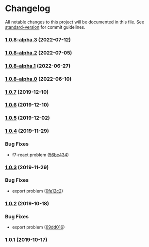 # Changelog

All notable changes to this project will be documented in this file. See [standard-version](https://github.com/conventional-changelog/standard-version) for commit guidelines.

### [1.0.8-alpha.3](https://git.hipermatic.com/hc-frontend/f-ui/compare/v1.0.8-alpha.2...v1.0.8-alpha.3) (2022-07-12)



### [1.0.8-alpha.2](https://git.hipermatic.com/hc-frontend/f-ui/compare/v1.0.8-alpha.1...v1.0.8-alpha.2) (2022-07-05)



### [1.0.8-alpha.1](https://git.hipermatic.com/hc-frontend/f-ui/compare/v1.0.8-alpha.0...v1.0.8-alpha.1) (2022-06-27)



### [1.0.8-alpha.0](https://git.hipermatic.com/hc-frontend/f-ui/compare/v1.0.7...v1.0.8-alpha.0) (2022-06-10)



### [1.0.7](http://42.159.123.242:2224/hc-frontend/f-ui/compare/v1.0.6...v1.0.7) (2019-12-10)



### [1.0.6](http://42.159.123.242:2224/hc-frontend/f-ui/compare/v1.0.5...v1.0.6) (2019-12-10)



### [1.0.5](http://42.159.123.242:2224/hc-frontend/f-ui/compare/v1.0.4...v1.0.5) (2019-12-02)



### [1.0.4](http://42.159.123.242:2224/hc-frontend/f-ui/compare/v1.0.3...v1.0.4) (2019-11-29)


### Bug Fixes

* f7-react problem ([56bc434](http://42.159.123.242:2224/hc-frontend/f-ui/commit/56bc434))



### [1.0.3](http://42.159.123.242:2224/hc-frontend/f-ui/compare/v1.0.2...v1.0.3) (2019-11-29)


### Bug Fixes

* export problem ([0fe12c2](http://42.159.123.242:2224/hc-frontend/f-ui/commit/0fe12c2))



### [1.0.2](http://42.159.123.242:2224/hc-frontend/f-ui/compare/v1.0.1...v1.0.2) (2019-10-18)


### Bug Fixes

* export problem ([69dd016](http://42.159.123.242:2224/hc-frontend/f-ui/commit/69dd016))



### 1.0.1 (2019-10-17)
